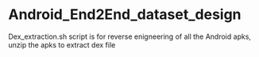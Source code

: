 # Android_End2End_dataset_design
Dex_extraction.sh script is for reverse enigneering of all the Android apks, unzip the apks to extract dex file
